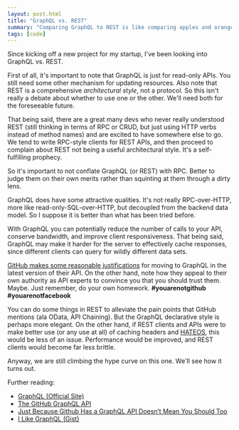 ```yaml
---
layout: post.html
title: "GraphQL vs. REST"
summary: "Comparing GraphQL to REST is like comparing apples and oranges. But let's do it anyway."
tags: [code]
---
```


Since kicking off a new project for my startup, I've been looking into GraphQL vs. REST.

First of all, it's important to note that GraphQL is just for read-only APIs. You still need some other mechanism for updating resources. Also note that REST is a comprehensive _architectural style_, not a protocol. So this isn't really a debate about whether to use one or the other. We'll need both for the foreseeable future.

That being said, there are a great many devs who never really understood REST (still thinking in terms of RPC or CRUD, but just using HTTP verbs instead of method names) and are excited to have somewhere else to go. We tend to write RPC-style clients for REST APIs, and then proceed to complain about REST not being a useful architectural style. It's a self-fulfilling prophecy.

So it's important to not conflate GraphQL (or REST) with RPC. Better to judge them on their own merits rather than squinting at them through a dirty lens.

GraphQL does have some attractive qualities. It's not really RPC-over-HTTP, more like read-only-SQL-over-HTTP, but decoupled from the backend data model. So I suppose it is better than what has been tried before. 

With GraphQL you can potentially reduce the number of calls to your API, conserve bandwidth, and improve client responsiveness. That being said, GraphQL may make it harder for the server to effectively cache responses, since different clients can query for wildly different data sets.

[GitHub makes some reasonable justifications](https://githubengineering.com/the-github-graphql-api/) for moving to GraphQL in the latest version of their API. On the other hand, note how they appeal to their own authority as API experts to convince you that you should trust them. Maybe. Just remember, do your own homework. **#youarenotgithub** **#youarenotfacebook**

You can do some things in REST to alleviate the pain points that GitHub mentions (ala OData, API Chaining). But the GraphQL declarative style is perhaps more elegant. On the other hand, if REST clients and APIs were to make better use (or any use at all) of caching headers and [HATEOS](https://github.com/mikestowe/cphl), this would be less of an issue. Performance would be improved, and REST clients would become far less brittle. 

Anyway, we are still climbing the hype curve on this one. We'll see how it turns out.

Further reading:

* [GraphQL (Official Site)](http://graphql.org)
* [The GitHub GraphQL API](https://githubengineering.com/the-github-graphql-api/)
* [Just Because Github Has a GraphQL API Doesn’t Mean You Should Too](https://www.programmableweb.com/news/just-because-github-has-graphql-api-doesn’t-mean-you-should-too/analysis/2016/09/21)
* [I Like GraphQL (Gist)](https://gist.github.com/skanev/f3468e8b85a3d6bc16c7aa493229eda7)